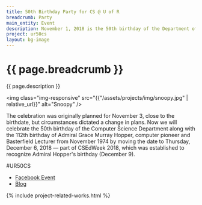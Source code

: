 ```yaml
---
title: 50th Birthday Party for CS @ U of R
breadcrumb: Party
main_entity: Event
description: November 1, 2018 is the 50th birthday of the Department of Computer Science at the University of Regina.
project: ur50cs
layout: bg-image
---
```

# {{ page.breadcrumb }}

{{ page.description }}

<img class="img-responsive" src="{{"/assets/projects/img/snoopy.jpg" | relative_url}}" alt="Snoopy" />

The celebration was originally planned for November 3, close to the birthdate, but circumstances dictated a change in plans. Now we will celebrate the 50th birthday of the Computer Science Department along with the 112th birthday of Admiral Grace Murray Hopper, computer pioneer and Basterfield Lecturer from November 1974 by moving the date to Thursday, December 6, 2018 &mdash; part of CSEdWeek 2018, which was established to recognize Admiral Hopper's birthday (December 9).

\#UR50CS

* [Facebook Event](https://www.facebook.com/events/160688718089390/)
* [Blog](https://ur50.cs.uregina.ca/)

{% include project-related-works.html %}
